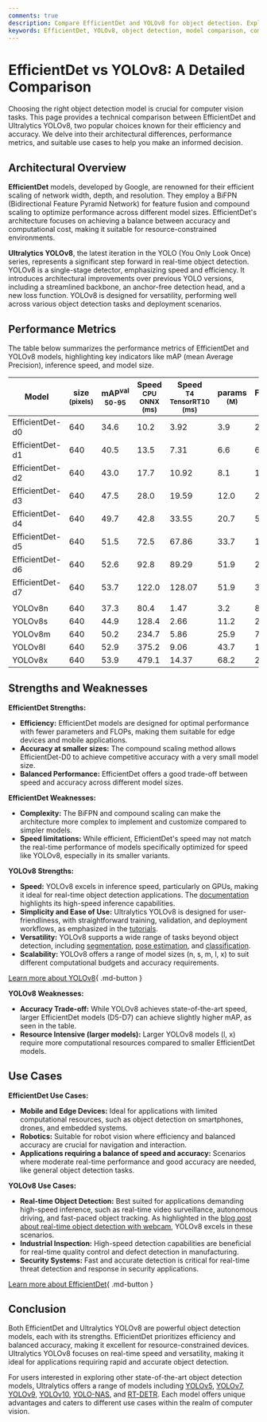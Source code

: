 ```yaml
---
comments: true
description: Compare EfficientDet and YOLOv8 for object detection. Explore their strengths, weaknesses, performance metrics, and use cases in computer vision.
keywords: EfficientDet, YOLOv8, object detection, model comparison, computer vision, real-time detection, performance metrics, Ultralytics, EfficientDet vs YOLOv8
---
```


# EfficientDet vs YOLOv8: A Detailed Comparison

<script async src="https://cdn.jsdelivr.net/npm/chart.js"></script>
<script defer src="../../javascript/benchmark.js"></script>

<canvas id="modelComparisonChart" width="1024" height="400" active-models='["EfficientDet", "YOLOv8"]'></canvas>

Choosing the right object detection model is crucial for computer vision tasks. This page provides a technical comparison between EfficientDet and Ultralytics YOLOv8, two popular choices known for their efficiency and accuracy. We delve into their architectural differences, performance metrics, and suitable use cases to help you make an informed decision.

## Architectural Overview

**EfficientDet** models, developed by Google, are renowned for their efficient scaling of network width, depth, and resolution. They employ a BiFPN (Bidirectional Feature Pyramid Network) for feature fusion and compound scaling to optimize performance across different model sizes. EfficientDet's architecture focuses on achieving a balance between accuracy and computational cost, making it suitable for resource-constrained environments.

**Ultralytics YOLOv8**, the latest iteration in the YOLO (You Only Look Once) series, represents a significant step forward in real-time object detection. YOLOv8 is a single-stage detector, emphasizing speed and efficiency. It introduces architectural improvements over previous YOLO versions, including a streamlined backbone, an anchor-free detection head, and a new loss function. YOLOv8 is designed for versatility, performing well across various object detection tasks and deployment scenarios.

## Performance Metrics

The table below summarizes the performance metrics of EfficientDet and YOLOv8 models, highlighting key indicators like mAP (mean Average Precision), inference speed, and model size.

| Model           | size<br><sup>(pixels) | mAP<sup>val<br>50-95 | Speed<br><sup>CPU ONNX<br>(ms) | Speed<br><sup>T4 TensorRT10<br>(ms) | params<br><sup>(M) | FLOPs<br><sup>(B) |
| --------------- | --------------------- | -------------------- | ------------------------------ | ----------------------------------- | ------------------ | ----------------- |
| EfficientDet-d0 | 640                   | 34.6                 | 10.2                           | 3.92                                | 3.9                | 2.54              |
| EfficientDet-d1 | 640                   | 40.5                 | 13.5                           | 7.31                                | 6.6                | 6.1               |
| EfficientDet-d2 | 640                   | 43.0                 | 17.7                           | 10.92                               | 8.1                | 11.0              |
| EfficientDet-d3 | 640                   | 47.5                 | 28.0                           | 19.59                               | 12.0               | 24.9              |
| EfficientDet-d4 | 640                   | 49.7                 | 42.8                           | 33.55                               | 20.7               | 55.2              |
| EfficientDet-d5 | 640                   | 51.5                 | 72.5                           | 67.86                               | 33.7               | 130.0             |
| EfficientDet-d6 | 640                   | 52.6                 | 92.8                           | 89.29                               | 51.9               | 226.0             |
| EfficientDet-d7 | 640                   | 53.7                 | 122.0                          | 128.07                              | 51.9               | 325.0             |
|                 |                       |                      |                                |                                     |                    |                   |
| YOLOv8n         | 640                   | 37.3                 | 80.4                           | 1.47                                | 3.2                | 8.7               |
| YOLOv8s         | 640                   | 44.9                 | 128.4                          | 2.66                                | 11.2               | 28.6              |
| YOLOv8m         | 640                   | 50.2                 | 234.7                          | 5.86                                | 25.9               | 78.9              |
| YOLOv8l         | 640                   | 52.9                 | 375.2                          | 9.06                                | 43.7               | 165.2             |
| YOLOv8x         | 640                   | 53.9                 | 479.1                          | 14.37                               | 68.2               | 257.8             |

## Strengths and Weaknesses

**EfficientDet Strengths:**

- **Efficiency:** EfficientDet models are designed for optimal performance with fewer parameters and FLOPs, making them suitable for edge devices and mobile applications.
- **Accuracy at smaller sizes:** The compound scaling method allows EfficientDet-D0 to achieve competitive accuracy with a very small model size.
- **Balanced Performance:** EfficientDet offers a good trade-off between speed and accuracy across different model sizes.

**EfficientDet Weaknesses:**

- **Complexity:** The BiFPN and compound scaling can make the architecture more complex to implement and customize compared to simpler models.
- **Speed limitations:** While efficient, EfficientDet's speed may not match the real-time performance of models specifically optimized for speed like YOLOv8, especially in its smaller variants.

**YOLOv8 Strengths:**

- **Speed:** YOLOv8 excels in inference speed, particularly on GPUs, making it ideal for real-time object detection applications. The [documentation](https://docs.ultralytics.com/modes/predict/) highlights its high-speed inference capabilities.
- **Simplicity and Ease of Use:** Ultralytics YOLOv8 is designed for user-friendliness, with straightforward training, validation, and deployment workflows, as emphasized in the [tutorials](https://docs.ultralytics.com/guides/).
- **Versatility:** YOLOv8 supports a wide range of tasks beyond object detection, including [segmentation](https://docs.ultralytics.com/tasks/segment/), [pose estimation](https://docs.ultralytics.com/tasks/pose/), and [classification](https://docs.ultralytics.com/tasks/classify/).
- **Scalability:** YOLOv8 offers a range of model sizes (n, s, m, l, x) to suit different computational budgets and accuracy requirements.

[Learn more about YOLOv8](https://docs.ultralytics.com/models/yolov8/){ .md-button }

**YOLOv8 Weaknesses:**

- **Accuracy Trade-off:** While YOLOv8 achieves state-of-the-art speed, larger EfficientDet models (D5-D7) can achieve slightly higher mAP, as seen in the table.
- **Resource Intensive (larger models):** Larger YOLOv8 models (l, x) require more computational resources compared to smaller EfficientDet models.

## Use Cases

**EfficientDet Use Cases:**

- **Mobile and Edge Devices:** Ideal for applications with limited computational resources, such as object detection on smartphones, drones, and embedded systems.
- **Robotics:** Suitable for robot vision where efficiency and balanced accuracy are crucial for navigation and interaction.
- **Applications requiring a balance of speed and accuracy:** Scenarios where moderate real-time performance and good accuracy are needed, like general object detection tasks.

**YOLOv8 Use Cases:**

- **Real-time Object Detection:** Best suited for applications demanding high-speed inference, such as real-time video surveillance, autonomous driving, and fast-paced object tracking. As highlighted in the [blog post about real-time object detection with webcam](https://www.ultralytics.com/blog/object-detection-with-a-pre-trained-ultralytics-yolov8-model), YOLOv8 excels in these scenarios.
- **Industrial Inspection:** High-speed detection capabilities are beneficial for real-time quality control and defect detection in manufacturing.
- **Security Systems:** Fast and accurate detection is critical for real-time threat detection and response in security applications.

[Learn more about EfficientDet](https://github.com/google/automl/tree/master/efficientdet){ .md-button }

## Conclusion

Both EfficientDet and Ultralytics YOLOv8 are powerful object detection models, each with its strengths. EfficientDet prioritizes efficiency and balanced accuracy, making it excellent for resource-constrained devices. Ultralytics YOLOv8 focuses on real-time speed and versatility, making it ideal for applications requiring rapid and accurate object detection.

For users interested in exploring other state-of-the-art object detection models, Ultralytics offers a range of models including [YOLOv5](https://docs.ultralytics.com/models/yolov5/), [YOLOv7](https://docs.ultralytics.com/models/yolov7/), [YOLOv9](https://docs.ultralytics.com/models/yolov9/), [YOLOv10](https://docs.ultralytics.com/models/yolov10/), [YOLO-NAS](https://docs.ultralytics.com/models/yolo-nas/), and [RT-DETR](https://docs.ultralytics.com/models/rtdetr/). Each model offers unique advantages and caters to different use cases within the realm of computer vision.
